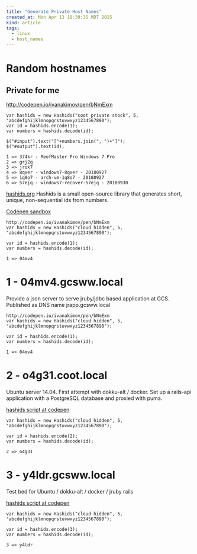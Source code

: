 ```yaml
---
title: "Generate Private Host Names"
created_at: Mon Apr 13 10:39:35 MDT 2015
kind: article
tags:
  - linux
  - host_names
---
```


# Random hostnames

## Private for me

http://codepen.io/ivanakimov/pen/bNmExm

~~~~~~~~~~~~~~
var hashids = new Hashids("coot private stock", 5, "abcdefghijklmnopqrstuvwxyz1234567890");
var id = hashids.encode(1);
var numbers = hashids.decode(id);

$("#input").text("["+numbers.join(", ")+"]");
$("#output").text(id);

1 => 374kr - ReefMaster Pro Windows 7 Pro
2 => grj2q
3 => jrok7
4 => 8qxer - windows7-8qxer - 20180927
5 => 1q8o7 - arch-vm-1q8o7 - 20180927
6 => 57ejq - windows7-recover-57ejq - 20180930
~~~~~~~~~~~~~~


[hashids.org](http://hashids.org/)
Hashids is a small open-source library that generates short, unique, non-sequential ids from numbers.

[Codepen sandbox](http://codepen.io/ivanakimov/pen/bNmExm)

~~~~~~~~~~~~~~
http://codepen.io/ivanakimov/pen/bNmExm
var hashids = new Hashids("cloud hidden", 5, "abcdefghijklmnopqrstuvwxyz1234567890");

var id = hashids.encode(1);
var numbers = hashids.decode(id);

1 => 04mv4
~~~~~~~~~~~~~~

# 1 - 04mv4.gcsww.local

Provide a json server
to serve jruby/jdbc based application
at GCS.
Published as DNS name jrapp.gcsww.local

~~~~~~~~~~~~~~
http://codepen.io/ivanakimov/pen/bNmExm
var hashids = new Hashids("cloud hidden", 5, "abcdefghijklmnopqrstuvwxyz1234567890");

var id = hashids.encode(1);
var numbers = hashids.decode(id);

1 => 04mv4
~~~~~~~~~~~~~~

# 2 - o4g31.coot.local

Ubuntu server 14.04.
First attempt with dokku-alt / docker.
Set up a rails-api application
with a PostgreSQL database
and proxied with puma.

[hashids script at codepen](http://codepen.io/ivanakimov/pen/bNmExm)

~~~~~~~~~~~~~~
var hashids = new Hashids("cloud hidden", 5, "abcdefghijklmnopqrstuvwxyz1234567890");

var id = hashids.encode(2);
var numbers = hashids.decode(id);

2 => o4g31
~~~~~~~~~~~~~~

# 3 - y4ldr.gcsww.local

Test bed for
Ubuntu / dokku-alt / docker / jruby rails

[hashids script at codepen](http://codepen.io/ivanakimov/pen/bNmExm)

~~~~~~~~~~~~~~
var hashids = new Hashids("cloud hidden", 5, "abcdefghijklmnopqrstuvwxyz1234567890");

var id = hashids.encode(3);
var numbers = hashids.decode(id);

3 => y4ldr
~~~~~~~~~~~~~~

